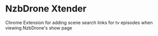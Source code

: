 NzbDrone Xtender
================

Chrome Extension for adding scene search links for tv episodes when viewing NzbDrone's show page
